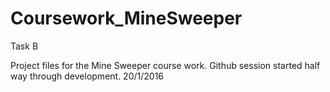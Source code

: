 # Coursework_MineSweeper
Task B

Project files for the Mine Sweeper course work. Github session started half way through development. 20/1/2016
